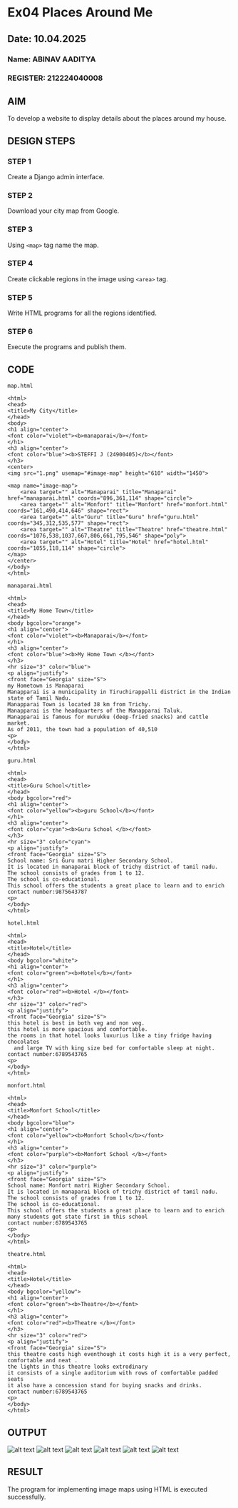 # Ex04 Places Around Me
## Date: 10.04.2025
### Name: ABINAV AADITYA
### REGISTER: 212224040008

## AIM
To develop a website to display details about the places around my house.

## DESIGN STEPS

### STEP 1
Create a Django admin interface.

### STEP 2
Download your city map from Google.

### STEP 3
Using ```<map>``` tag name the map.

### STEP 4
Create clickable regions in the image using ```<area>``` tag.

### STEP 5
Write HTML programs for all the regions identified.

### STEP 6
Execute the programs and publish them.

## CODE
```
map.html

<html>
<head>
<title>My City</title>
</head>
<body>
<h1 align="center">
<font color="violet"><b>manaparai</b></font>    
</h1>
<h3 align="center">
<font color="blue"><b>STEFFI J (24900405)</b></font>    
</h3>
<center>
<img src="1.png" usemap="#image-map" height="610" width="1450">

<map name="image-map">
    <area target="" alt="Manaparai" title="Manaparai" href="manaparai.html" coords="896,361,114" shape="circle">
    <area target="" alt="Monfort" title="Monfort" href="monfort.html" coords="161,490,414,646" shape="rect">
    <area target="" alt="Guru" title="Guru" href="guru.html" coords="345,312,535,577" shape="rect">
    <area target="" alt="Theatre" title="Theatre" href="theatre.html" coords="1076,538,1037,667,806,661,795,546" shape="poly">
    <area target="" alt="Hotel" title="Hotel" href="hotel.html" coords="1055,118,114" shape="circle">
</map>    
</center>
</body>
</html>

manaparai.html

<html>
<head>
<title>My Home Town</title>
</head>
<body bgcolor="orange">
<h1 align="center">
<font color="violet"><b>Manaparai</b></font>    
</h1>
<h3 align="center">
<font color="blue"><b>My Home Town </b></font>    
</h3>
<hr size="3" color="blue">
<p align="justify">
<front face="Georgia" size="S">
my Hometown is Manaparai 
Manapparai is a municipality in Tiruchirappalli district in the Indian state of Tamil Nadu.
Manapparai Town is located 38 km from Trichy.
Manapparai is the headquarters of the Manapparai Taluk.
Manapparai is famous for murukku (deep-fried snacks) and cattle market.
As of 2011, the town had a population of 40,510
<p>
</body>
</html>

guru.html

<html>
<head>
<title>Guru School</title>
</head>
<body bgcolor="red">
<h1 align="center">
<font color="yellow"><b>guru School</b></font>    
</h1>
<h3 align="center">
<font color="cyan"><b>Guru School </b></font>    
</h3>
<hr size="3" color="cyan">
<p align="justify">
<front face="Georgia" size="S">
School name: Sri Guru matri Higher Secondary School.
It is located in manaparai block of trichy district of tamil nadu.
The school consists of grades from 1 to 12.
The school is co-educational.
This school offers the students a great place to learn and to enrich
contact number:9875643787 
<p>
</body>
</html>

hotel.html

<html>
<head>
<title>Hotel</title>
</head>
<body bgcolor="white">
<h1 align="center">
<font color="green"><b>Hotel</b></font>    
</h1>
<h3 align="center">
<font color="red"><b>Hotel </b></font>    
</h3>
<hr size="3" color="red">
<p align="justify">
<front face="Georgia" size="S">
this hotel is best in both veg and non veg.
this hotel is more spacious and comfortable.
the rooms in that hotel looks luxurius like a tiny fridge having chocolates
  and large TV with king size bed for comfortable sleep at night.
contact number:6789543765 
<p>
</body>
</html>

monfort.html

<html>
<head>
<title>Monfort School</title>
</head>
<body bgcolor="blue">
<h1 align="center">
<font color="yellow"><b>Monfort School</b></font>    
</h1>
<h3 align="center">
<font color="purple"><b>Monfort School </b></font>    
</h3>
<hr size="3" color="purple">
<p align="justify">
<front face="Georgia" size="S">
School name: Monfort matri Higher Secondary School.
It is located in manaparai block of trichy district of tamil nadu.
The school consists of grades from 1 to 12.
The school is co-educational.
This school offers the students a great place to learn and to enrich
many students got state first in this school
contact number:6789543765 
<p>
</body>
</html>

theatre.html

<html>
<head>
<title>Hotel</title>
</head>
<body bgcolor="yellow">
<h1 align="center">
<font color="green"><b>Theatre</b></font>    
</h1>
<h3 align="center">
<font color="red"><b>Theatre </b></font>    
</h3>
<hr size="3" color="red">
<p align="justify">
<front face="Georgia" size="S">
this theatre costs high eventhough it costs high it is a very perfect, comfortable and neat .
the lights in this theatre looks extrodinary
it consists of a single auditorium with rows of comfortable padded seats
it also have a concession stand for buying snacks and drinks. 
contact number:6789543765 
<p>
</body>
</html>
```

## OUTPUT

![alt text](<Screenshot (32).png>)
![alt text](steffi/mapapp/static/2.png)
![alt text](steffi/mapapp/static/3.png)
![alt text](steffi/mapapp/static/4.png)
![alt text](steffi/mapapp/static/5.png)
![alt text](steffi/mapapp/static/6.png)


## RESULT
The program for implementing image maps using HTML is executed successfully.
